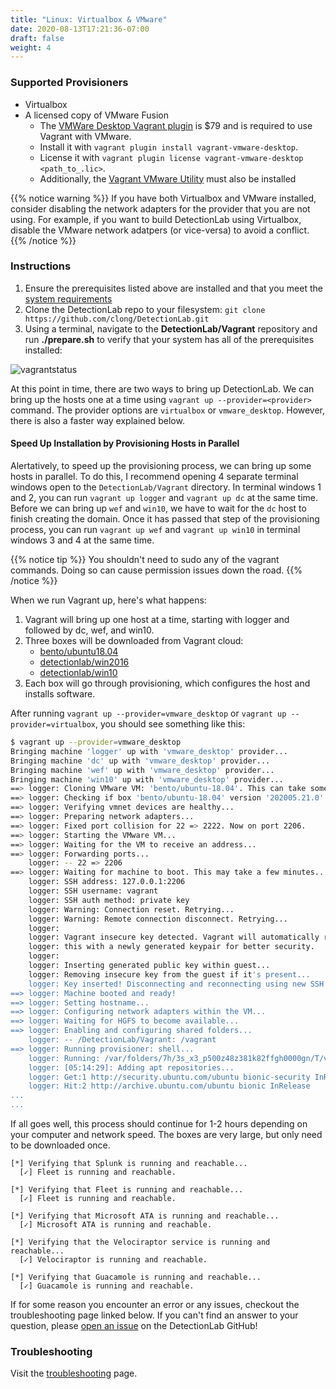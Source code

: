 ```yaml
---
title: "Linux: Virtualbox & VMware"
date: 2020-08-13T17:21:36-07:00
draft: false
weight: 4
---
```


### Supported Provisioners
* Virtualbox
* A licensed copy of VMware Fusion
  * The [VMWare Desktop Vagrant plugin](https://www.vagrantup.com/vmware/#buy-now) is $79 and is required to use Vagrant with VMware. 
  * Install it with `vagrant plugin install vagrant-vmware-desktop`.
  * License it with `vagrant plugin license vagrant-vmware-desktop <path_to_.lic>`.
  * Additionally, the [Vagrant VMware Utility](https://www.vagrantup.com/docs/vmware/vagrant-vmware-utility.html) must also be installed

{{% notice warning %}}
If you have both Virtualbox and VMware installed, consider disabling the network adapters for the provider that you are not using. For example, if you want to build DetectionLab using Virtualbox, disable the VMware network adatpers (or vice-versa) to avoid a conflict.
{{% /notice %}}

### Instructions
1. Ensure the prerequisites listed above are installed and that you meet the [system requirements](http://detectionlab.network/introduction/prerequisites/)
2. Clone the DetectionLab repo to your filesystem: `git clone https://github.com/clong/DetectionLab.git`
3. Using a terminal, navigate to the **DetectionLab/Vagrant** repository and run **./prepare.sh** to verify that your system has all of the prerequisites installed:

![vagrantstatus](../../images/prepare_mac_linux.png)

At this point in time, there are two ways to bring up DetectionLab. We can bring up the hosts one at a time using `vagrant up --provider=<provider>` command. The provider options are `virtualbox` or `vmware_desktop`. However, there is also a faster way explained below.

#### Speed Up Installation by Provisioning Hosts in Parallel
Alertatively, to speed up the provisioning process, we can bring up some hosts in parallel. To do this, I recommend opening 4 separate terminal windows open to the `DetectionLab/Vagrant` directory. In terminal windows 1 and 2, you can run `vagrant up logger` and `vagrant up dc` at the same time. Before we can bring up `wef` and `win10`, we have to wait for the `dc` host to finish creating the domain. Once it has passed that step of the provisioning process, you can run `vagrant up wef` and `vagrant up win10` in terminal windows 3 and 4 at the same time.

{{% notice tip %}}
You shouldn't need to sudo any of the vagrant commands. Doing so can cause permission issues down the road.
{{% /notice %}}

When we run Vagrant up, here's what happens:

1. Vagrant will bring up one host at a time, starting with logger and followed by dc, wef, and win10. 
2. Three boxes will be downloaded from Vagrant cloud:
    * [bento/ubuntu18.04](https://app.vagrantup.com/bento/boxes/ubuntu-18.04)
    * [detectionlab/win2016](https://app.vagrantup.com/detectionlab/boxes/win2016)
    * [detectionlab/win10](https://app.vagrantup.com/detectionlab/boxes/win10)
3. Each box will go through provisioning, which configures the host and installs software. 

After running `vagrant up --provider=vmware_desktop` or `vagrant up --provider=virtualbox`, you should see something like this:

```bash
$ vagrant up --provider=vmware_desktop
Bringing machine 'logger' up with 'vmware_desktop' provider...
Bringing machine 'dc' up with 'vmware_desktop' provider...
Bringing machine 'wef' up with 'vmware_desktop' provider...
Bringing machine 'win10' up with 'vmware_desktop' provider...
==> logger: Cloning VMware VM: 'bento/ubuntu-18.04'. This can take some time...
==> logger: Checking if box 'bento/ubuntu-18.04' version '202005.21.0' is up to date...
==> logger: Verifying vmnet devices are healthy...
==> logger: Preparing network adapters...
==> logger: Fixed port collision for 22 => 2222. Now on port 2206.
==> logger: Starting the VMware VM...
==> logger: Waiting for the VM to receive an address...
==> logger: Forwarding ports...
    logger: -- 22 => 2206
==> logger: Waiting for machine to boot. This may take a few minutes...
    logger: SSH address: 127.0.0.1:2206
    logger: SSH username: vagrant
    logger: SSH auth method: private key
    logger: Warning: Connection reset. Retrying...
    logger: Warning: Remote connection disconnect. Retrying...
    logger:
    logger: Vagrant insecure key detected. Vagrant will automatically replace
    logger: this with a newly generated keypair for better security.
    logger:
    logger: Inserting generated public key within guest...
    logger: Removing insecure key from the guest if it's present...
    logger: Key inserted! Disconnecting and reconnecting using new SSH key...
==> logger: Machine booted and ready!
==> logger: Setting hostname...
==> logger: Configuring network adapters within the VM...
==> logger: Waiting for HGFS to become available...
==> logger: Enabling and configuring shared folders...
    logger: -- /DetectionLab/Vagrant: /vagrant
==> logger: Running provisioner: shell...
    logger: Running: /var/folders/7h/3s_x3_p500z48z381k82ffgh0000gn/T/vagrant-shell20200813-58692-1fm4ylc.sh
    logger: [05:14:29]: Adding apt repositories...
    logger: Get:1 http://security.ubuntu.com/ubuntu bionic-security InRelease [88.7 kB]
    logger: Hit:2 http://archive.ubuntu.com/ubuntu bionic InRelease
...
...
```

If all goes well, this process should continue for 1-2 hours depending on your computer and network speed. The boxes are very large, but only need to be downloaded once. 

```text
[*] Verifying that Splunk is running and reachable...
  [✓] Fleet is running and reachable.

[*] Verifying that Fleet is running and reachable...
  [✓] Fleet is running and reachable.

[*] Verifying that Microsoft ATA is running and reachable...
  [✓] Microsoft ATA is running and reachable.

[*] Verifying that the Velociraptor service is running and reachable...
  [✓] Velociraptor is running and reachable.

[*] Verifying that Guacamole is running and reachable...
  [✓] Guacamole is running and reachable.
```

If for some reason you encounter an error or any issues, checkout the troubleshooting page linked below. If you can't find an answer to your question, please [open an issue](https://github.com/clong/DetectionLab/issues) on the DetectionLab GitHub!

### Troubleshooting
Visit the [troubleshooting](../troubleshooting/) page.